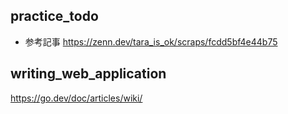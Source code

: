 ## practice_todo

- 参考記事
https://zenn.dev/tara_is_ok/scraps/fcdd5bf4e44b75


## writing_web_application

https://go.dev/doc/articles/wiki/